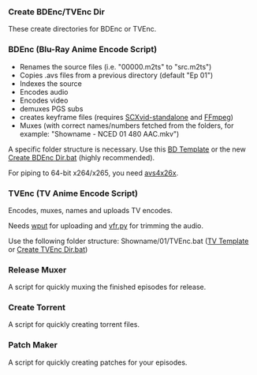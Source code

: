 ### Create BDEnc/TVEnc Dir
These create directories for BDEnc or TVEnc.

### BDEnc (Blu-Ray Anime Encode Script)
- Renames the source files (i.e. "00000.m2ts" to "src.m2ts")
- Copies .avs files from a previous directory (default "Ep 01")
- Indexes the source
- Encodes audio
- Encodes video
- demuxes PGS subs
- creates keyframe files (requires [SCXvid-standalone](https://github.com/soyokaze/SCXvid-standalone/releases) and [FFmpeg](http://ffmpeg.zeranoe.com/builds/))
- Muxes (with correct names/numbers fetched from the folders, for example: "Showname - NCED 01 480 AAC.mkv")

A specific folder structure is necessary. Use this [BD Template](https://db.tt/295TS1NH) or the new [Create BDEnc Dir.bat](https://github.com/anonymlol/Encoding_automation_scripts/blob/master/Create%20BDEnc%20Dir.bat) (highly recommended).

For piping to 64-bit x264/x265, you need [avs4x26x](http://forum.doom9.org/showthread.php?t=162656).

### TVEnc (TV Anime Encode Script)
Encodes, muxes, names and uploads TV encodes. 

Needs [wput](http://wput.sourceforge.net/) for uploading and [vfr.py](https://github.com/wiiaboo/vfr/releases) for trimming the audio.

Use the following folder structure: Showname/01/TVEnc.bat ([TV Template](https://db.tt/KL9PKl0t) or [Create TVEnc Dir.bat](https://github.com/anonymlol/Encoding_automation_scripts/blob/master/Create%20TVEnc%20Dir.bat))

### Release Muxer
A script for quickly muxing the finished episodes for release.

### Create Torrent
A script for quickly creating torrent files.

### Patch Maker
A script for quickly creating patches for your episodes.
